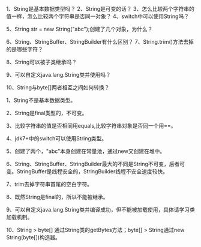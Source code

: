 1、String是基本数据类型吗？
2、String是可变的话？
3、怎么比较两个字符串的值一样，怎么比较两个字符串是否同一对象？
4、switch中可以使用String吗？

5、String str = new String("abc");创建了几个对象，为什么？

6、String、StringBuffer、StringBuilder有什么区别？
7、String.trim()方法去掉的是哪些字符？

8、String可以被子类继承吗？

9、可以自定义java.lang.String类并使用吗？

10、String与byte[]两者相互之间如何转换？












1、String不是基本数据类型。 

2、String是final类型的，不可变。 

3、比较字符串的值是否相同用equals,比较字符串对象是否同一个用==。 

4、jdk7+中的switch可以使用String类型。 

5、创建了两个，"abc"本身创建在常量池，通过new又创建在堆中。

6、String、StringBuffer、StringBuilder最大的不同是String不可变，后者可变。StringBuffer是线程安全的，StringBuilder线程不安全速度较快。

7、trim去掉字符串首尾的空白字符。 

8、既然String是final的，所以不能被继承。 

9、可以自定义java.lang.String类并编译成功，但不能被加载使用，具体请学习类加载机制。 

10、String > byte[] 通过String类的getBytes方法；byte[] > String通过new String(byte[])构造器。